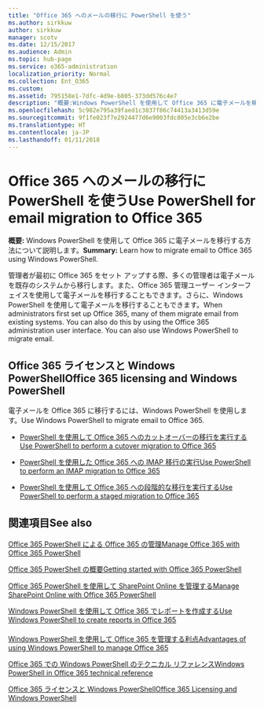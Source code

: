 ```yaml
---
title: "Office 365 へのメールの移行に PowerShell を使う"
ms.author: sirkkuw
author: sirkkuw
manager: scotv
ms.date: 12/15/2017
ms.audience: Admin
ms.topic: hub-page
ms.service: o365-administration
localization_priority: Normal
ms.collection: Ent_O365
ms.custom: 
ms.assetid: 795158e1-7dfc-4d9e-b805-373dd576c4e7
description: "概要:Windows PowerShell を使用して Office 365 に電子メールを移行する方法について説明します。"
ms.openlocfilehash: 5c982e795a39faed1c3837f86c74413a3413d59e
ms.sourcegitcommit: 9f1fe023f7e2924477d6e9003fdc805e3cb6e2be
ms.translationtype: HT
ms.contentlocale: ja-JP
ms.lasthandoff: 01/11/2018
---
```

# <a name="use-powershell-for-email-migration-to-office-365"></a><span data-ttu-id="980df-103">Office 365 へのメールの移行に PowerShell を使う</span><span class="sxs-lookup"><span data-stu-id="980df-103">Use PowerShell for email migration to Office 365</span></span>

 <span data-ttu-id="980df-104">**概要:** Windows PowerShell を使用して Office 365 に電子メールを移行する方法について説明します。</span><span class="sxs-lookup"><span data-stu-id="980df-104">**Summary:** Learn how to migrate email to Office 365 using Windows PowerShell.</span></span>
  
<span data-ttu-id="980df-p101">管理者が最初に Office 365 をセット アップする際、多くの管理者は電子メールを既存のシステムから移行します。また、Office 365 管理ユーザー インターフェイスを使用して電子メールを移行することもできます。さらに、Windows PowerShell を使用して電子メールを移行することもできます。</span><span class="sxs-lookup"><span data-stu-id="980df-p101">When administrators first set up Office 365, many of them migrate email from existing systems. You can also do this by using the Office 365 administration user interface. You can also use Windows PowerShell to migrate email.</span></span>
  
## <a name="office-365-licensing-and-windows-powershell"></a><span data-ttu-id="980df-108">Office 365 ライセンスと Windows PowerShell</span><span class="sxs-lookup"><span data-stu-id="980df-108">Office 365 licensing and Windows PowerShell</span></span>

<span data-ttu-id="980df-109">電子メールを Office 365 に移行するには、Windows PowerShell を使用します。</span><span class="sxs-lookup"><span data-stu-id="980df-109">Use Windows PowerShell to migrate email to Office 365.</span></span> 
  
- [<span data-ttu-id="980df-110">PowerShell を使用して Office 365 へのカットオーバーの移行を実行する</span><span class="sxs-lookup"><span data-stu-id="980df-110">Use PowerShell to perform a cutover migration to Office 365</span></span>](use-powershell-to-perform-a-cutover-migration-to-office-365.md)
    
- [<span data-ttu-id="980df-111">PowerShell を使用した Office 365 への IMAP 移行の実行</span><span class="sxs-lookup"><span data-stu-id="980df-111">Use PowerShell to perform an IMAP migration to Office 365</span></span>](use-powershell-to-perform-an-imap-migration-to-office-365.md)
    
- [<span data-ttu-id="980df-112">PowerShell を使用して Office 365 への段階的な移行を実行する</span><span class="sxs-lookup"><span data-stu-id="980df-112">Use PowerShell to perform a staged migration to Office 365</span></span>](use-powershell-to-perform-a-staged-migration-to-office-365.md)
    
## <a name="see-also"></a><span data-ttu-id="980df-113">関連項目</span><span class="sxs-lookup"><span data-stu-id="980df-113">See also</span></span>

#### 

[<span data-ttu-id="980df-114">Office 365 PowerShell による Office 365 の管理</span><span class="sxs-lookup"><span data-stu-id="980df-114">Manage Office 365 with Office 365 PowerShell</span></span>](manage-office-365-with-office-365-powershell.md)
  
[<span data-ttu-id="980df-115">Office 365 PowerShell の概要</span><span class="sxs-lookup"><span data-stu-id="980df-115">Getting started with Office 365 PowerShell</span></span>](getting-started-with-office-365-powershell.md)
  
[<span data-ttu-id="980df-116">Office 365 PowerShell を使用して SharePoint Online を管理する</span><span class="sxs-lookup"><span data-stu-id="980df-116">Manage SharePoint Online with Office 365 PowerShell</span></span>](manage-sharepoint-online-with-office-365-powershell.md)
  
[<span data-ttu-id="980df-117">Windows PowerShell を使用して Office 365 でレポートを作成する</span><span class="sxs-lookup"><span data-stu-id="980df-117">Use Windows PowerShell to create reports in Office 365</span></span>](use-windows-powershell-to-create-reports-in-office-365.md)
#### 

<span data-ttu-id="980df-118">[Windows PowerShell を使用して Office 365 を管理する利点]((http://technet.microsoft.com/library/15144a50-453e-4cd5-befd-bc6736697967.aspx))</span><span class="sxs-lookup"><span data-stu-id="980df-118">[Advantages of using Windows PowerShell to manage Office 365]((http://technet.microsoft.com/library/15144a50-453e-4cd5-befd-bc6736697967.aspx))</span></span>
  
<span data-ttu-id="980df-119">[Office 365 での Windows PowerShell のテクニカル リファレンス]((http://technet.microsoft.com/library/10d5c66a-7579-4319-aaa5-7a5e21d49cea.aspx))</span><span class="sxs-lookup"><span data-stu-id="980df-119">[Windows PowerShell in Office 365 technical reference]((http://technet.microsoft.com/library/10d5c66a-7579-4319-aaa5-7a5e21d49cea.aspx))</span></span>
  
<span data-ttu-id="980df-120">[Office 365 ライセンスと Windows PowerShell]((http://technet.microsoft.com/library/6ca0e430-f7ba-4184-becf-14c6c5c8dde5.aspx))</span><span class="sxs-lookup"><span data-stu-id="980df-120">[Office 365 Licensing and Windows PowerShell]((http://technet.microsoft.com/library/6ca0e430-f7ba-4184-becf-14c6c5c8dde5.aspx))</span></span>

